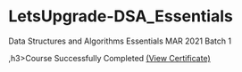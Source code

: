# LetsUpgrade-DSA_Essentials
Data Structures and Algorithms Essentials MAR 2021 Batch 1

,h3>Course Successfully Completed <a href="LUDSA0321A042.pdf">(View Certificate)</a></h3>
